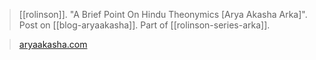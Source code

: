 > [[rolinson]]. "A Brief Point On Hindu Theonymics [Arya Akasha Arka]". Post on [[blog-aryaakasha]]. Part of [[rolinson-series-arka]].

> [aryaakasha.com](https://aryaakasha.com/2022/06/10/a-brief-point-on-hindu-theonymics-arya-akasha-arka/)